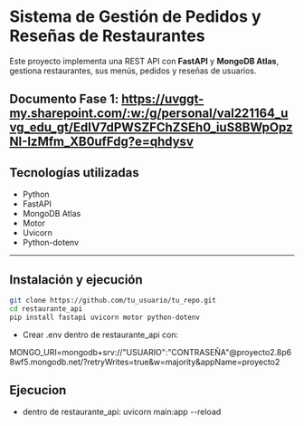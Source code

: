 # Sistema de Gestión de Pedidos y Reseñas de Restaurantes

Este proyecto implementa una REST API con **FastAPI** y **MongoDB Atlas**, gestiona restaurantes, sus menús, pedidos y reseñas de usuarios.

Documento Fase 1: https://uvggt-my.sharepoint.com/:w:/g/personal/val221164_uvg_edu_gt/EdlV7dPWSZFChZSEh0_iuS8BWpOpzNI-IzMfm_XB0ufFdg?e=qhdysv 
---

##  Tecnologías utilizadas

- Python
- FastAPI
- MongoDB Atlas
- Motor 
- Uvicorn
- Python-dotenv 

---

## Instalación y ejecución

```bash
git clone https://github.com/tu_usuario/tu_repo.git
cd restaurante_api
pip install fastapi uvicorn motor python-dotenv
```

- Crear .env dentro de restaurante_api con:

MONGO_URI=mongodb+srv://"USUARIO":"CONTRASEÑA"@proyecto2.8p68wf5.mongodb.net/?retryWrites=true&w=majority&appName=proyecto2

## Ejecucion
- dentro de restaurante_api:
uvicorn main:app --reload


